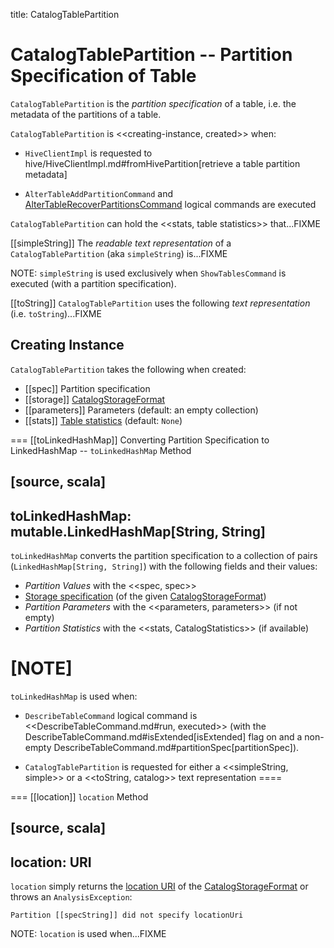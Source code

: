 title: CatalogTablePartition

# CatalogTablePartition -- Partition Specification of Table

`CatalogTablePartition` is the *partition specification* of a table, i.e. the metadata of the partitions of a table.

`CatalogTablePartition` is <<creating-instance, created>> when:

* `HiveClientImpl` is requested to hive/HiveClientImpl.md#fromHivePartition[retrieve a table partition metadata]

* `AlterTableAddPartitionCommand` and [AlterTableRecoverPartitionsCommand](logical-operators/AlterTableRecoverPartitionsCommand.md) logical commands are executed

`CatalogTablePartition` can hold the <<stats, table statistics>> that...FIXME

[[simpleString]]
The *readable text representation* of a `CatalogTablePartition` (aka `simpleString`) is...FIXME

NOTE: `simpleString` is used exclusively when `ShowTablesCommand` is executed (with a partition specification).

[[toString]]
`CatalogTablePartition` uses the following *text representation* (i.e. `toString`)...FIXME

## Creating Instance

`CatalogTablePartition` takes the following when created:

* [[spec]] Partition specification
* [[storage]] [CatalogStorageFormat](CatalogStorageFormat.md)
* [[parameters]] Parameters (default: an empty collection)
* [[stats]] [Table statistics](spark-sql-CatalogStatistics.md) (default: `None`)

=== [[toLinkedHashMap]] Converting Partition Specification to LinkedHashMap -- `toLinkedHashMap` Method

[source, scala]
----
toLinkedHashMap: mutable.LinkedHashMap[String, String]
----

`toLinkedHashMap` converts the partition specification to a collection of pairs (`LinkedHashMap[String, String]`) with the following fields and their values:

* *Partition Values* with the <<spec, spec>>
* [Storage specification](CatalogStorageFormat.md#toLinkedHashMap) (of the given [CatalogStorageFormat](#storage))
* *Partition Parameters* with the <<parameters, parameters>> (if not empty)
* *Partition Statistics* with the <<stats, CatalogStatistics>> (if available)

[NOTE]
====
`toLinkedHashMap` is used when:

* `DescribeTableCommand` logical command is <<DescribeTableCommand.md#run, executed>> (with the DescribeTableCommand.md#isExtended[isExtended] flag on and a non-empty DescribeTableCommand.md#partitionSpec[partitionSpec]).

* `CatalogTablePartition` is requested for either a <<simpleString, simple>> or a <<toString, catalog>> text representation
====

=== [[location]] `location` Method

[source, scala]
----
location: URI
----

`location` simply returns the [location URI](CatalogStorageFormat.md#locationUri) of the [CatalogStorageFormat](#storage) or throws an `AnalysisException`:

```
Partition [[specString]] did not specify locationUri
```

NOTE: `location` is used when...FIXME
